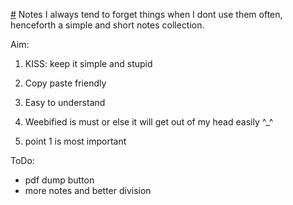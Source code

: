 [#](#) Notes
I always tend to forget things when I dont use them often, henceforth a simple and short notes collection. 

Aim: 
1) KISS: keep it simple and stupid 

2) Copy paste friendly

3) Easy to understand

4) Weebified is must or else it will get out of my head easily ^_^

5) point 1 is most important

ToDo:

* pdf dump button
* more notes and better division
